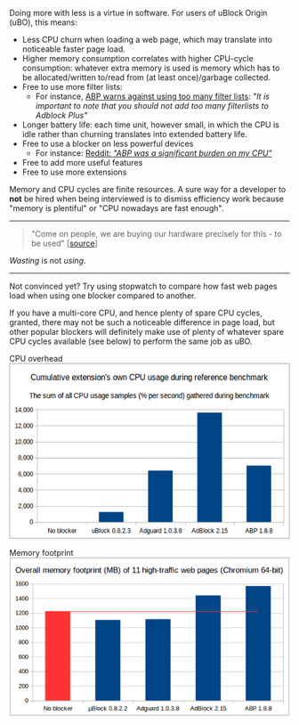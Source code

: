 Doing more with less is a virtue in software. For users of uBlock Origin (uBO), this means:

- Less CPU churn when loading a web page, which may translate into noticeable faster page load.
- Higher memory consumption correlates with higher CPU-cycle consumption: whatever extra memory is used is memory which has to be allocated/written to/read from (at least once)/garbage collected.
- Free to use more filter lists:
    - For instance, [ABP warns against using too many filter lists](https://adblockplus.org/en/getting_started#subscription): _"It is important to note that you should not add too many filterlists to Adblock Plus"_
- Longer battery life: each time unit, however small, in which the CPU is idle rather than churning translates into extended battery life.
- Free to use a blocker on less powerful devices
    - For instance: [Reddit: _"ABP was a significant burden on my CPU"_](http://www.reddit.com/r/chromeos/comments/298jh1/just_a_tip_try_out_%C2%B5block_for_your_adblocking/)
- Free to add more useful features
- Free to use more extensions

Memory and CPU cycles are finite resources. A sure way for a developer to **not** be hired when being interviewed is to dismiss efficiency work because "memory is plentiful" or "CPU nowadays are fast enough".

***

> "Come on people, we are buying our hardware precisely for this - to be used" [[source](https://news.ycombinator.com/item?id=8803595)]

_Wasting_ is not _using_.

***

Not convinced yet? Try using stopwatch to compare how fast web pages load when using one blocker compared to another.

If you have a multi-core CPU, and hence plenty of spare CPU cycles, granted, there may not be such a noticeable difference in page load, but other popular blockers will definitely make use of plenty of whatever spare CPU cycles available (see below) to perform the same job as uBO.

CPU overhead<br>
![CPU overhead](https://raw.githubusercontent.com/gorhill/uBlock/master/doc/benchmarks/cpu-usage-overall-chart-20141226.png)

Memory footprint<br>
![Memory overhead](https://raw.githubusercontent.com/gorhill/uBlock/master/doc/benchmarks/mem-usage-overall-chart-20141224.png)